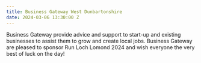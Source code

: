 ```yaml
---
title: Business Gateway West Dunbartonshire
date: 2024-03-06 13:30:00 Z
---
```


Business Gateway provide advice and support to start-up and existing businesses to assist them to grow and create local jobs. Business Gateway are pleased to sponsor Run Loch Lomond 2024 and wish everyone the very best of luck on the day!